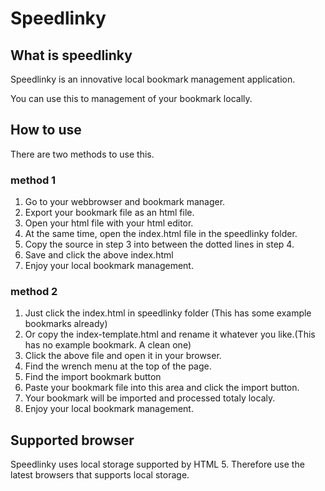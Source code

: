 # Speedlinky

## What is speedlinky
Speedlinky is an innovative local bookmark management application.

You can use this to management of your bookmark locally.

## How to use

There are two methods to use this.

### method 1
1. Go to your webbrowser and bookmark manager.
2. Export your bookmark file as an html file.
3. Open your html file with your html editor.
4. At the same time, open the index.html file in the speedlinky folder.
5. Copy the source in step 3 into between the dotted lines in step 4.
6. Save and click the above index.html
7. Enjoy your local bookmark management.


### method 2
1. Just click the index.html in speedlinky folder (This has some example bookmarks already)
2. Or copy the index-template.html and rename it whatever you like.(This has no example bookmark. A clean one)
3. Click the above file and open it in your browser.
4. Find the wrench menu at the top of the page.
5. Find the import bookmark button
6. Paste your bookmark file into this area and click the import button.
7. Your bookmark will be imported and processed totaly localy.
8. Enjoy your local bookmark management.

## Supported browser
Speedlinky uses local storage supported by HTML 5.
Therefore use the latest browsers that supports local storage.  
 